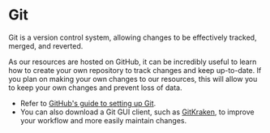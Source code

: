 # Git

Git is a version control system, allowing changes to be effectively tracked, merged, and reverted.

As our resources are hosted on GitHub, it can be incredibly useful to learn how to create your own repository to track changes and keep up-to-date. If you plan on making your own changes to our resources, this will allow you to keep your own changes and prevent loss of data.

- Refer to [GitHub's guide to setting up Git](https://docs.github.com/en/get-started/quickstart/set-up-git#setting-up-git).
- You can also download a Git GUI client, such as [GitKraken](https://www.gitkraken.com/), to improve your workflow and more easily maintain changes.
